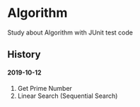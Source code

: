 Algorithm
========

Study about Algorithm with JUnit test code


History
--------

#### 2019-10-12

1. Get Prime Number
2. Linear Search (Sequential Search)